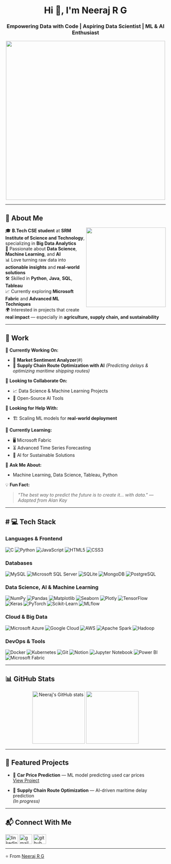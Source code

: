 <!-- Profile Header -->
<h1 align="center">Hi 👋, I'm Neeraj R G</h1>
<h3 align="center">Empowering Data with Code | Aspiring Data Scientist | ML & AI Enthusiast</h3>

<!-- Banner / GIF -->
<p align="center">
  <img src="https://media.giphy.com/media/qgQUggAC3Pfv687qPC/giphy.gif" width="500"/>
</p>

---
## 🚀 About Me  
<img align="right" src="https://media.giphy.com/media/qgQUggAC3Pfv687qPC/giphy.gif" width="250">

🎓 **B.Tech CSE student** at **SRM Institute of Science and Technology**, specializing in **Big Data Analytics**  
🤖 Passionate about **Data Science**, **Machine Learning**, and **AI**  
📊 Love turning raw data into **actionable insights** and **real-world solutions**  
🛠 Skilled in **Python**, **Java**, **SQL**, **Tableau**  
📈 Currently exploring **Microsoft Fabric** and **Advanced ML Techniques**  
🌍 Interested in projects that create **real impact** — especially in **agriculture, supply chain, and sustainability**  

---

## 💼 Work  

🔭 **Currently Working On:**  
- 🚗 **Market Sentiment Analyzer**(#)
- 🚢 **Supply Chain Route Optimization with AI** *(Predicting delays & optimizing maritime shipping routes)*  

👯 **Looking to Collaborate On:**  
- 📈 Data Science & Machine Learning Projects  
- 🤖 Open-Source AI Tools  

🤝 **Looking for Help With:**  
- 🏗 Scaling ML models for **real-world deployment**  

🌱 **Currently Learning:**  
- 🖥 Microsoft Fabric  
- ⏳ Advanced Time Series Forecasting  
- 🌱 AI for Sustainable Solutions  

💬 **Ask Me About:**  
- Machine Learning, Data Science, Tableau, Python  

💡 **Fun Fact:**  
> *"The best way to predict the future is to create it… with data." — Adapted from Alan Kay*

---

## # 💻 Tech Stack  

### **Languages & Frontend**
![C](https://img.shields.io/badge/C-%2300599C.svg?style=for-the-badge&logo=c&logoColor=white)
![Python](https://img.shields.io/badge/Python-%233776AB.svg?style=for-the-badge&logo=python&logoColor=white)
![JavaScript](https://img.shields.io/badge/JavaScript-%23F7E01D.svg?style=for-the-badge&logo=javascript&logoColor=black)
![HTML5](https://img.shields.io/badge/HTML5-%23E34F26.svg?style=for-the-badge&logo=html5&logoColor=white)
![CSS3](https://img.shields.io/badge/CSS3-%231572B6.svg?style=for-the-badge&logo=css3&logoColor=white)

### **Databases**
![MySQL](https://img.shields.io/badge/MySQL-%234479A1.svg?style=for-the-badge&logo=mysql&logoColor=white)
![Microsoft SQL Server](https://img.shields.io/badge/SQL%20Server-%23CC2927.svg?style=for-the-badge&logo=microsoftsqlserver&logoColor=white)
![SQLite](https://img.shields.io/badge/SQLite-%2307405E.svg?style=for-the-badge&logo=sqlite&logoColor=white)
![MongoDB](https://img.shields.io/badge/MongoDB-%234ea94b.svg?style=for-the-badge&logo=mongodb&logoColor=white)
![PostgreSQL](https://img.shields.io/badge/PostgreSQL-%23336791.svg?style=for-the-badge&logo=postgresql&logoColor=white)

### **Data Science, AI & Machine Learning**
![NumPy](https://img.shields.io/badge/NumPy-%23013243.svg?style=for-the-badge&logo=numpy&logoColor=white)
![Pandas](https://img.shields.io/badge/Pandas-%23150458.svg?style=for-the-badge&logo=pandas&logoColor=white)
![Matplotlib](https://img.shields.io/badge/Matplotlib-%230077B5.svg?style=for-the-badge&logo=matplotlib&logoColor=white)
![Seaborn](https://img.shields.io/badge/Seaborn-%230077B5.svg?style=for-the-badge&logo=python&logoColor=white)
![Plotly](https://img.shields.io/badge/Plotly-%233F4F75.svg?style=for-the-badge&logo=plotly&logoColor=white)
![TensorFlow](https://img.shields.io/badge/TensorFlow-%23FF6F00.svg?style=for-the-badge&logo=TensorFlow&logoColor=white)
![Keras](https://img.shields.io/badge/Keras-%23D00000.svg?style=for-the-badge&logo=Keras&logoColor=white)
![PyTorch](https://img.shields.io/badge/PyTorch-%23EE4C2C.svg?style=for-the-badge&logo=PyTorch&logoColor=white)
![Scikit-Learn](https://img.shields.io/badge/Scikit--Learn-%23F7931E.svg?style=for-the-badge&logo=scikit-learn&logoColor=white)
![MLflow](https://img.shields.io/badge/MLflow-%230077B5.svg?style=for-the-badge&logo=mlflow&logoColor=white)

### **Cloud & Big Data**
![Microsoft Azure](https://img.shields.io/badge/Azure-%230072C6.svg?style=for-the-badge&logo=microsoftazure&logoColor=white)
![Google Cloud](https://img.shields.io/badge/Google%20Cloud-%234285F4.svg?style=for-the-badge&logo=googlecloud&logoColor=white)
![AWS](https://img.shields.io/badge/AWS-%23FF9900.svg?style=for-the-badge&logo=amazonaws&logoColor=white)
![Apache Spark](https://img.shields.io/badge/Apache%20Spark-%23E25A1C.svg?style=for-the-badge&logo=apachespark&logoColor=white)
![Hadoop](https://img.shields.io/badge/Hadoop-%23FFCC00.svg?style=for-the-badge&logo=apachehadoop&logoColor=black)

### **DevOps & Tools**
![Docker](https://img.shields.io/badge/Docker-%230db7ed.svg?style=for-the-badge&logo=docker&logoColor=white)
![Kubernetes](https://img.shields.io/badge/Kubernetes-%23326ce5.svg?style=for-the-badge&logo=kubernetes&logoColor=white)
![Git](https://img.shields.io/badge/Git-%23F05033.svg?style=for-the-badge&logo=git&logoColor=white)
![Notion](https://img.shields.io/badge/Notion-%23000000.svg?style=for-the-badge&logo=notion&logoColor=white)
![Jupyter Notebook](https://img.shields.io/badge/Jupyter-%23F37626.svg?style=for-the-badge&logo=jupyter&logoColor=white)
![Power BI](https://img.shields.io/badge/Power%20BI-%23F2C811.svg?style=for-the-badge&logo=powerbi&logoColor=black)
![Microsoft Fabric](https://img.shields.io/badge/Microsoft%20Fabric-%230078D4.svg?style=for-the-badge&logo=microsoftfabric&logoColor=white)


---

## 📊 GitHub Stats
<p align="center">
  <img src="https://github-readme-stats.vercel.app/api?username=Neeru55&show_icons=true&theme=tokyonight" alt="Neeraj's GitHub stats" height="165"/>
  <img src="https://github-readme-stats.vercel.app/api/top-langs/?username=Neeru55&layout=compact&theme=tokyonight" height="165"/>
</p>

---

## 🌟 Featured Projects
- 🚗 **Car Price Prediction** — ML model predicting used car prices  
  [View Project](https://github.com/Neeru55/car-price-prediction)
  
- 🚢 **Supply Chain Route Optimization** — AI-driven maritime delay prediction  
  *(In progress)*

---

## 📬 Connect With Me
<p align="left">
<a href="www.linkedin.com/in/neeraj-r-g-8bb154287" target="blank"><img align="center" src="https://cdn.jsdelivr.net/npm/simple-icons@v3/icons/linkedin.svg" alt="linkedin" height="30" width="40" /></a>
<a href="mailto:neerajganesan@gmail.com" target="blank"><img align="center" src="https://cdn.jsdelivr.net/npm/simple-icons@v3/icons/gmail.svg" alt="gmail" height="30" width="40" /></a>
<a href="https://github.com/Neeru55" target="blank"><img align="center" src="https://cdn.jsdelivr.net/npm/simple-icons@v3/icons/github.svg" alt="github" height="30" width="40" /></a>
</p>

---

⭐️ From [Neeraj R G](https://github.com/Neeru55)
